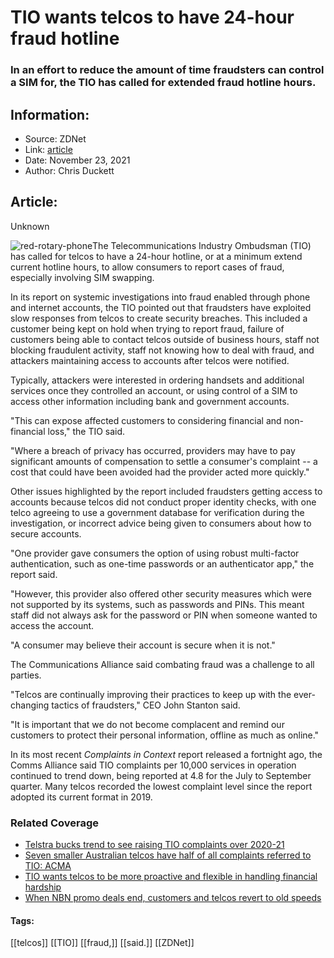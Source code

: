 # TIO wants telcos to have 24-hour fraud hotline
### In an effort to reduce the amount of time fraudsters can control a SIM for, the TIO has called for extended fraud hotline hours.

## Information:
+ Source: ZDNet
+ Link: [article](https://www.zdnet.com/article/tio-wants-telcos-to-have-24-hour-fraud-hotline/)
+ Date: November 23, 2021
+ Author: Chris Duckett


## Article:
Unknown

![red-rotary-phone](https://www.zdnet.com/a/img/resize/4b5937d191ee381048c43e853f58932c36a72b1c/2016/08/16/1d4b112b-82fd-4161-9187-2e3a3946dc9c/zack-istock8922688large.jpg?fit=bounds&auto=webp)The Telecommunications Industry Ombudsman (TIO) has called for telcos to have a 24-hour hotline, or at a minimum extend current hotline hours, to allow consumers to report cases of fraud, especially involving SIM swapping. 

In its report on systemic investigations into fraud enabled through phone and internet accounts, the TIO pointed out that fraudsters have exploited slow responses from telcos to create security breaches. This included a customer being kept on hold when trying to report fraud, failure of customers being able to contact telcos outside of business hours, staff not blocking fraudulent activity, staff not knowing how to deal with fraud, and attackers maintaining access to accounts after telcos were notified.

Typically, attackers were interested in ordering handsets and additional services once they controlled an account, or using control of a SIM to access other information including bank and government accounts. 

"This can expose affected customers to considering financial and non-financial loss," the TIO said. 

"Where a breach of privacy has occurred, providers may have to pay significant amounts of compensation to settle a consumer's complaint -- a cost that could have been avoided had the provider acted more quickly." 

Other issues highlighted by the report included fraudsters getting access to accounts because telcos did not conduct proper identity checks, with one telco agreeing to use a government database for verification during the investigation, or incorrect advice being given to consumers about how to secure accounts.

"One provider gave consumers the option of using robust multi-factor authentication, such as one-time passwords or an authenticator app," the report said. 






"However, this provider also offered other security measures which were not supported by its systems, such as passwords and PINs. This meant staff did not always ask for the password or PIN when someone wanted to access the account. 

"A consumer may believe their account is secure when it is not." 

The Communications Alliance said combating fraud was a challenge to all parties. 

"Telcos are continually improving their practices to keep up with the ever-changing tactics of fraudsters," CEO John Stanton said. 

"It is important that we do not become complacent and remind our customers to protect their personal information, offline as much as online." 

In its most recent *Complaints in Context* report released a fortnight ago, the Comms Alliance said TIO complaints per 10,000 services in operation continued to trend down, being reported at 4.8 for the July to September quarter. Many telcos recorded the lowest complaint level since the report adopted its current format in 2019. 

### Related Coverage

* [Telstra bucks trend to see raising TIO complaints over 2020-21](/article/telstra-bucks-trend-to-see-raising-tio-complaints-over-2020-21/)
* [Seven smaller Australian telcos have half of all complaints referred to TIO: ACMA](/article/seven-smaller-australian-telcos-have-half-of-all-complaints-referred-to-tio-acma/)
* [TIO wants telcos to be more proactive and flexible in handling financial hardship](/article/tio-wants-telcos-to-be-more-proactive-and-flexible-in-handling-financial-hardship/)
* [When NBN promo deals end, customers and telcos revert to old speeds](/article/when-nbn-promo-deals-end-customers-and-telcos-revert-to-old-speeds/)





#### Tags:
[[telcos]] [[TIO]] [[fraud,]] [[said.]] [[ZDNet]]
